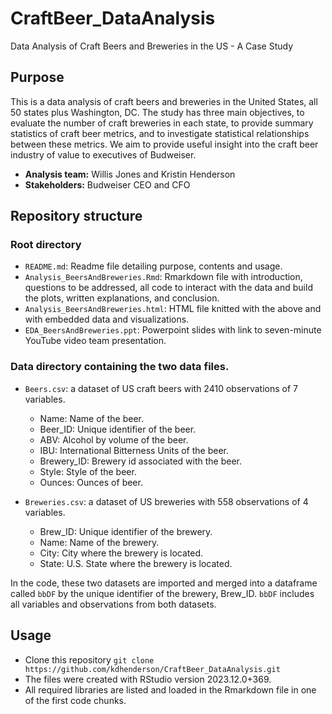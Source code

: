 # CraftBeer_DataAnalysis
Data Analysis of Craft Beers and Breweries in the US - A Case Study

## Purpose

This is a data analysis of craft beers and breweries in the United States, all 50 states plus Washington, DC. The study has three main objectives, to evaluate the number of craft breweries in each state, to provide summary statistics of craft beer metrics, and to investigate statistical relationships between these metrics. We aim to provide useful insight into the craft beer industry of value to executives of Budweiser.
* **Analysis team:** Willis Jones and Kristin Henderson
* **Stakeholders:** Budweiser CEO and CFO


## Repository structure

### Root directory

* `README.md`: Readme file detailing purpose, contents and usage.
* `Analysis_BeersAndBreweries.Rmd`: Rmarkdown file with introduction, questions to be addressed, all code to interact with the data and build the plots, written explanations, and conclusion.
* `Analysis_BeersAndBreweries.html`: HTML file knitted with the above and with embedded data and visualizations.
* `EDA_BeersAndBreweries.ppt`: Powerpoint slides with link to seven-minute YouTube video team presentation.

### Data directory containing the two data files.

* `Beers.csv`: a dataset of US craft beers with 2410 observations of 7 variables.
  -	Name: Name of the beer.
  -	Beer_ID: Unique identifier of the beer.
  -	ABV: Alcohol by volume of the beer.
  -	IBU: International Bitterness Units of the beer.
  -	Brewery_ID: Brewery id associated with the beer.
  -	Style: Style of the beer.
  -	Ounces: Ounces of beer.
	
* `Breweries.csv`: a dataset of US breweries with 558 observations of 4 variables.
  -	Brew_ID: Unique identifier of the brewery.
  -	Name: Name of the brewery.
  -	City: City where the brewery is located.
  -	State: U.S. State where the brewery is located.

In the code, these two datasets are imported and merged into a dataframe called `bbDF` by the unique identifier of the brewery, Brew_ID. `bbDF` includes all variables and observations from both datasets.


## Usage

* Clone this repository
`git clone https://github.com/kdhenderson/CraftBeer_DataAnalysis.git`
* The files were created with RStudio version 2023.12.0+369.
* All required libraries are listed and loaded in the Rmarkdown file in one of the first code chunks.
